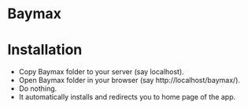 # Baymax
# Installation

* Copy Baymax folder to your server (say localhost).
* Open Baymax folder in your browser (say http://localhost/baymax/).
* Do nothing.
* It automatically installs and redirects you to home page of the app.
